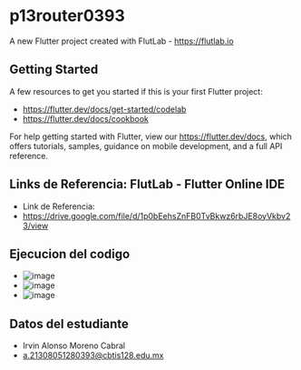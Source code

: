 # p13router0393

A new Flutter project created with FlutLab - https://flutlab.io

## Getting Started

A few resources to get you started if this is your first Flutter project:

- https://flutter.dev/docs/get-started/codelab
- https://flutter.dev/docs/cookbook

For help getting started with Flutter, view our
https://flutter.dev/docs, which offers tutorials,
samples, guidance on mobile development, and a full API reference.

## Links de Referencia: FlutLab - Flutter Online IDE

- Link de Referencia:
- https://drive.google.com/file/d/1p0bEehsZnFB0TvBkwz6rbJE8oyVkbv23/view
  
## Ejecucion del codigo

- ![image](https://github.com/MorenoIA128/RutaPag-moreno0393/assets/143743685/891caad4-579b-42a0-9cc3-2174431a9d71)
- ![image](https://github.com/MorenoIA128/RutaPag-moreno0393/assets/143743685/737fd954-9560-4760-8e15-a9e81103d6fc)
- ![image](https://github.com/MorenoIA128/RutaPag-moreno0393/assets/143743685/658853cf-ecb0-4a8a-8726-4a0bd487fb76)

## Datos del estudiante
- Irvin Alonso Moreno Cabral
- a.21308051280393@cbtis128.edu.mx


